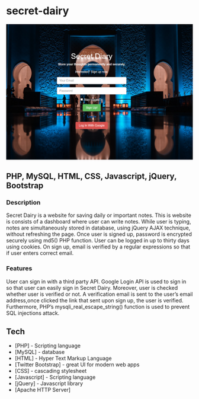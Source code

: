 # secret-dairy
![alt text](secret.png)

## PHP, MySQL, HTML, CSS, Javascript, jQuery, Bootstrap

### Description

Secret Dairy is a website for saving daily or important notes. This is
website is consists of a dashboard where user can write notes. While
user is typing, notes are simultaneously stored in database, using
jQuery AJAX technique, without refreshing the page. Once user is
signed up, password is encrypted securely using md5() PHP function.
User can be logged in up to thirty days using cookies. On sign up,
email is verified by a regular expressions so that if user enters correct
email.

### Features

User can sign in with a third party API. Google Login API is
used to sign in so that user can easily sign in Secret Dairy. Moreover,
user is checked whether user is verified or not. A verification email is
sent to the user’s email address,once clicked the link that sent upon
sign up, the user is verified. Furthermore, PHP’s
mysqli_real_escape_string()
function is used to prevent SQL injections attack.


## Tech

- [PHP] - Scripting language
- [MySQL] - database
- [HTML]  - Hyper Text Markup Language
- [Twitter Bootstrap] - great UI for modern web apps
- [CSS] - cascading stylesheet
- [Javascript] - Scripting language
- [jQuery] - Javascript library
- [Apache HTTP Server]
